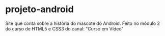 # projeto-android
 Site que conta sobre a história do mascote do Android. Feito no módulo 2 do curso de HTML5 e CSS3 do canal: "Curso em Vídeo"
